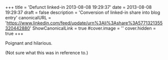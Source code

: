 +++
title = 'Defunct linked-in 2013-08-08 19:29:37'
date = 2013-08-08 19:29:37
draft = false
description = 'Conversion of linked-in share into blog entry'
canonicalURL = 'https://www.linkedin.com/feed/update/urn%3Ali%3Ashare%3A5771321355320442880'
ShowCanonicalLink = true
#cover.image = ''
cover.hidden = true
+++

Poignant and hilarious.

(Not sure what this was in reference to.)
